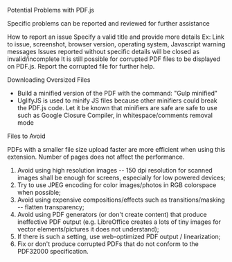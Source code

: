 Potential Problems with PDF.js

Specific problems can be reported and reviewed for further assistance 

How to report an issue
Specify a valid title and provide more details
Ex: Link to issue, screenshot, browser version, operating system, Javascript warning messages
Issues reported without specific details will be closed as invalid/incomplete
It is still possible for corrupted PDF files to be displayed on PDF.js. Report the corrupted file for further help. 


Downloading Oversized Files
  - Build a minified version of the PDF with the command: "Gulp minified"
  - UglifyJS is used to minify JS files because other minifiers could break the PDF.js code. Let it be known that minifiers are safe are safe to use such as Google Closure Compiler, in whitespace/comments removal mode


Files to Avoid 

PDFs with a smaller file size upload faster are more efficient when using this extension. Number of pages does not affect the performance.

1. Avoid using high resolution images -- 150 dpi resolution for scanned images shall be enough for screens, especially for low powered devices;
2. Try to use JPEG encoding for color images/photos in RGB colorspace when possible;
3. Avoid using expensive compositions/effects such as transitions/masking -- flatten transparency;
4. Avoid using PDF generators (or don't create content) that produce ineffective PDF output (e.g. LibreOffice creates a lots of tiny images for vector elements/pictures it does not understand);
5. If there is such a setting, use web-optimized PDF output / linearization;
6. Fix or don't produce corrupted PDFs that do not conform to the PDF32000 specification.

